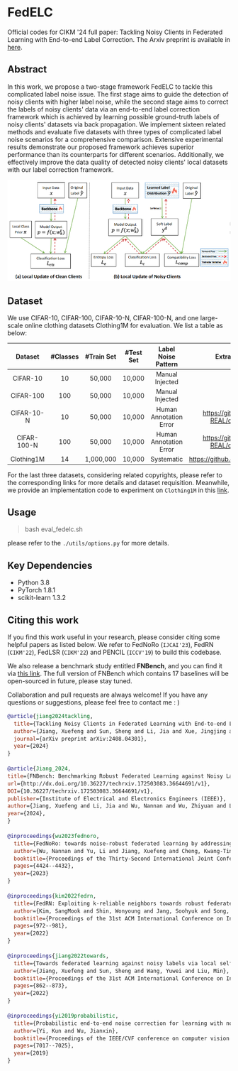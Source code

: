 # FedELC
Official codes for CIKM '24 full paper: Tackling Noisy Clients in Federated Learning with End-to-end Label Correction. The Arxiv preprint is available in [here](https://arxiv.org/abs/2408.04301).

## Abstract
In this work, we propose a two-stage framework FedELC to tackle this complicated label noise issue. The first stage aims to guide the detection of noisy clients with higher label noise, while the second stage aims to correct the labels of noisy clients' data via an end-to-end label correction framework which is achieved by learning possible ground-truth labels of noisy clients' datasets via back propagation. We implement sixteen related methods and evaluate five datasets with three types of complicated label noise scenarios for a comprehensive comparison. Extensive experimental results demonstrate our proposed framework achieves superior performance than its counterparts for different scenarios. Additionally, we effectively improve the data quality of detected noisy clients' local datasets with our label correction framework.

![framework](pics/FedELC.jpg)

## Dataset
We use CIFAR-10, CIFAR-100, CIFAR-10-N, CIFAR-100-N, and one large-scale online clothing datasets Clothing1M for evaluation. We list a table as below:

| Dataset | #Classes | #Train Set | #Test Set | Label Noise Pattern | Extra Information  |
| :-----: | :------: | :--------: | :-------: | :----------------: | :----------------: |
| CIFAR-10 |    10    |   50,000   |   10,000  | Manual Injected | -  |
| CIFAR-100|    100   |   50,000   |   10,000  | Manual Injected | -  |
| CIFAR-10-N|   10 |   50,000   |   10,000  |  Human Annotation Error | https://github.com/UCSC-REAL/cifar-10-100n  |
| CIFAR-100-N| 100  |   50,000   |   10,000  | Human Annotation Error  | https://github.com/UCSC-REAL/cifar-10-100n  |
| Clothing1M|   14 | 1,000,000  |   10,000 | Systematic | https://github.com/Cysu/noisy_label  |

For the last three datasets, considering related copyrights, please refer to the corresponding links for more details and dataset requisition. Meanwhile, we provide an implementation code to experiment on `Clothing1M` in this [link](https://github.com/Sprinter1999/Clothing1M_FedAvg).

## Usage
> bash eval_fedelc.sh

please refer to the `./utils/options.py` for more details. 

## Key Dependencies
- Python 3.8
- PyTorch 1.8.1
- scikit-learn 1.3.2

## Citing this work
If you find this work useful in your research, please consider citing some helpful papers as listed below. We refer to FedNoRo (`IJCAI'23`), FedRN (`CIKM'22`), FedLSR (`CIKM'22`) and PENCIL (`ICCV'19`) to build this codebase.

We also release a benchmark study entitled **FNBench**, and you can find it via [this link](https://www.techrxiv.org/users/691169/articles/1215740-fnbench-benchmarking-robust-federated-learning-against-noisy-labels). The full version of FNBench which contains 17 baselines will be open-sourced in future, please stay tuned.

Collaboration and pull requests are always welcome! If you have any questions or suggestions, please feel free to contact me : )

```bibtex
@article{jiang2024tackling,
  title={Tackling Noisy Clients in Federated Learning with End-to-end Label Correction},
  author={Jiang, Xuefeng and Sun, Sheng and Li, Jia and Xue, Jingjing and Li, Runhan and Wu, Zhiyuan and Xu, Gang and Wang, Yuwei and Liu, Min},
  journal={arXiv preprint arXiv:2408.04301},
  year={2024}
}

@article{Jiang_2024,
title={FNBench: Benchmarking Robust Federated Learning against Noisy Labels},
url={http://dx.doi.org/10.36227/techrxiv.172503083.36644691/v1},
DOI={10.36227/techrxiv.172503083.36644691/v1},
publisher={Institute of Electrical and Electronics Engineers (IEEE)},
author={Jiang, Xuefeng and Li, Jia and Wu, Nannan and Wu, Zhiyuan and Li, Xujing and Sun, Sheng and Xu, Gang and Wang, Yuwei and Li, Qi and Liu, Min},
year={2024},
}

@inproceedings{wu2023fednoro,
  title={FedNoRo: towards noise-robust federated learning by addressing class imbalance and label noise heterogeneity},
  author={Wu, Nannan and Yu, Li and Jiang, Xuefeng and Cheng, Kwang-Ting and Yan, Zengqiang},
  booktitle={Proceedings of the Thirty-Second International Joint Conference on Artificial Intelligence},
  pages={4424--4432},
  year={2023}
}

@inproceedings{kim2022fedrn,
  title={FedRN: Exploiting k-reliable neighbors towards robust federated learning},
  author={Kim, SangMook and Shin, Wonyoung and Jang, Soohyuk and Song, Hwanjun and Yun, Se-Young},
  booktitle={Proceedings of the 31st ACM International Conference on Information \& Knowledge Management},
  pages={972--981},
  year={2022}
}

@inproceedings{jiang2022towards,
  title={Towards federated learning against noisy labels via local self-regularization},
  author={Jiang, Xuefeng and Sun, Sheng and Wang, Yuwei and Liu, Min},
  booktitle={Proceedings of the 31st ACM International Conference on Information \& Knowledge Management},
  pages={862--873},
  year={2022}
}

@inproceedings{yi2019probabilistic,
  title={Probabilistic end-to-end noise correction for learning with noisy labels},
  author={Yi, Kun and Wu, Jianxin},
  booktitle={Proceedings of the IEEE/CVF conference on computer vision and pattern recognition},
  pages={7017--7025},
  year={2019}
}
```
